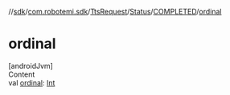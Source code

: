 //[sdk](../../../../../index.md)/[com.robotemi.sdk](../../../index.md)/[TtsRequest](../../index.md)/[Status](../index.md)/[COMPLETED](index.md)/[ordinal](ordinal.md)



# ordinal  
[androidJvm]  
Content  
val [ordinal](ordinal.md): [Int](https://kotlinlang.org/api/latest/jvm/stdlib/kotlin/-int/index.html)  



